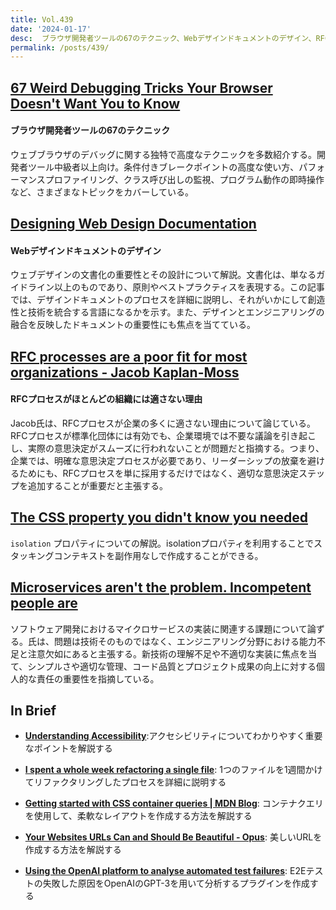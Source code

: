```yaml
---
title: Vol.439
date: '2024-01-17'
desc:  ブラウザ開発者ツールの67のテクニック、Webデザインドキュメントのデザイン、RFCプロセスがほとんどの組織には適さない理由、ほか計10リンク
permalink: /posts/439/
---
```



## [67 Weird Debugging Tricks Your Browser Doesn't Want You to Know](https://alan.norbauer.com/articles/browser-debugging-tricks?ck_subscriber_id=1424938214)
#### ブラウザ開発者ツールの67のテクニック

ウェブブラウザのデバッグに関する独特で高度なテクニックを多数紹介する。開発者ツール中級者以上向け。条件付きブレークポイントの高度な使い方、パフォーマンスプロファイリング、クラス呼び出しの監視、プログラム動作の即時操作など、さまざまなトピックをカバーしている。


## [Designing Web Design Documentation](https://www.smashingmagazine.com/2023/11/designing-web-design-documentation/)
#### Webデザインドキュメントのデザイン

ウェブデザインの文書化の重要性とその設計について解説。文書化は、単なるガイドライン以上のものであり、原則やベストプラクティスを表現する。この記事では、デザインドキュメントのプロセスを詳細に説明し、それがいかにして創造性と技術を統合する言語になるかを示す。また、デザインとエンジニアリングの融合を反映したドキュメントの重要性にも焦点を当てている。

## [RFC processes are a poor fit for most organizations - Jacob Kaplan-Moss](https://jacobian.org/2023/dec/1/against-rfcs/)
#### RFCプロセスがほとんどの組織には適さない理由

Jacob氏は、RFCプロセスが企業の多くに適さない理由について論じている。RFCプロセスが標準化団体には有効でも、企業環境では不要な議論を引き起こし、実際の意思決定がスムーズに行われないことが問題だと指摘する。つまり、企業では、明確な意思決定プロセスが必要であり、リーダーシップの放棄を避けるためにも、RFCプロセスを単に採用するだけではなく、適切な意思決定ステップを追加することが重要だと主張する。

## [The CSS property you didn't know you needed](https://dev.to/francescovetere/the-css-property-you-didnt-know-you-needed-3fk0)
`isolation` プロパティについての解説。isolationプロパティを利用することでスタッキングコンテキストを副作用なしで作成することができる。

## [Microservices aren't the problem. Incompetent people are](https://nondv.wtf/blog/posts/microservices-arent-the-problem-incompetent-people-are.html)

ソフトウェア開発におけるマイクロサービスの実装に関連する課題について論ずる。氏は、問題は技術そのものではなく、エンジニアリング分野における能力不足と注意欠如にあると主張する。新技術の理解不足や不適切な実装に焦点を当て、シンプルさや適切な管理、コード品質とプロジェクト成果の向上に対する個人的な責任の重要性を指摘している。

## In Brief

- **[Understanding Accessibility](https://www.understandingaccessibility.com/)**:アクセシビリティについてわかりやすく重要なポイントを解説する

- **[I spent a whole week refactoring a single file](https://daverupert.com/2023/11/one-week-refactor-on-one-file/)**: 1つのファイルを1週間かけてリファクタリングしたプロセスを詳細に説明する

- **[Getting started with CSS container queries | MDN Blog](https://developer.mozilla.org/en-US/blog/getting-started-with-css-container-queries/)**: コンテナクエリを使用して、柔軟なレイアウトを作成する方法を解説する

- **[Your Websites URLs Can and Should Be Beautiful - Opus](https://opuszine.us/posts/your-websites-urls-can-should-be-beautiful)**: 美しいURLを作成する方法を解説する

- **[Using the OpenAI platform to analyse automated test failures](https://pineview.io/using-openai-platform-to-analyse-automated-test-failures/)**: E2Eテストの失敗した原因をOpenAIのGPT-3を用いて分析するプラグインを作成する
